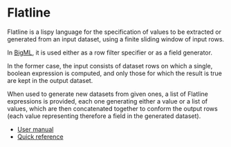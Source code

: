 # Flatline

Flatline is a lispy language for the specification of values to be
extracted or generated from an input dataset, using a finite sliding
window of input rows.

In [BigML](https://bigml.com), it is used either as a row filter
specifier or as a field generator.

In the former case, the input consists of dataset rows on which a
single, boolean expression is computed, and only those for which the
result is true are kept in the output dataset.

When used to generate new datasets from given ones, a list of Flatline
expressions is provided, each one generating either a value or a list
of values, which are then concatenated together to conform the output
rows (each value representing therefore a field in the generated
dataset).

- [User manual](user-manual.html)
- [Quick reference](quick-reference.html)
